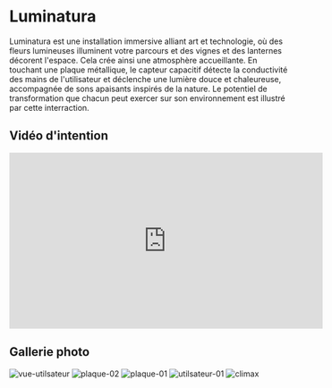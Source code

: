 # Luminatura
Luminatura est une installation immersive alliant art et technologie, où des fleurs lumineuses illuminent votre parcours et des vignes et des lanternes décorent l'espace. Cela crée ainsi une atmosphère accueillante. En touchant une plaque métallique, le capteur capacitif détecte la conductivité des mains de l'utilisateur et déclenche une lumière douce et chaleureuse, accompagnée de sons apaisants inspirés de la nature. Le potentiel de transformation que chacun peut exercer sur son environnement est illustré par cette interraction.

<!-- ## Bande-annonce -->

## Vidéo d'intention

<iframe width="560" height="315" src="https://www.youtube.com/embed/i6xJno_NFSc" title="YouTube video player" frameborder="0" allow="accelerometer; autoplay; clipboard-write; encrypted-media; gyroscope; picture-in-picture" referrerpolicy="strict-origin-when-cross-origin" allowfullscreen></iframe>

<!-- ## Documentation vidéo -->

## Gallerie photo

![vue-utilsateur](https://github.com/user-attachments/assets/3864549b-ab71-4ba4-8e71-9974d3e0bd40)
![plaque-02](https://github.com/user-attachments/assets/231c684b-0fba-4dc0-b59e-b4bd0b5ff8fc)
![plaque-01](https://github.com/user-attachments/assets/1b7ffeae-cd82-4adb-b65d-7740b6025985)
![utilsateur-01](https://github.com/user-attachments/assets/02d52256-d6f6-42dc-925a-0408e5d04865)
![climax](https://github.com/user-attachments/assets/2e08cb3c-7e14-43a9-b480-cac65f782a10)
